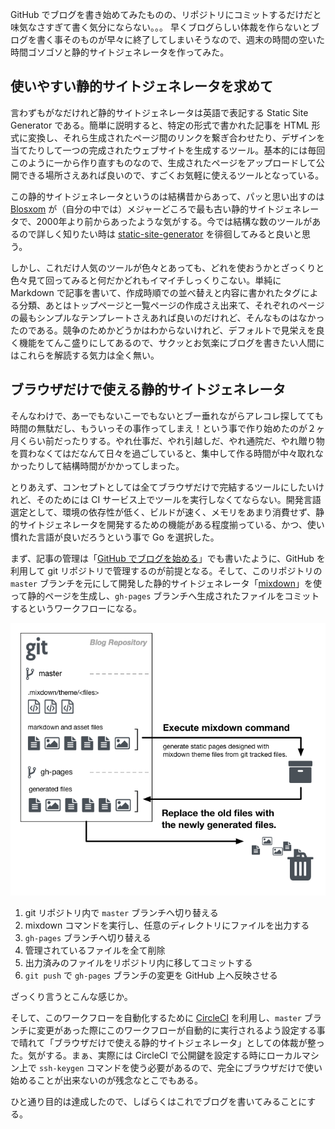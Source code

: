 GitHub でブログを書き始めてみたものの、リポジトリにコミットするだけだと味気なさすぎて書く気分にならない。。。
早くブログらしい体裁を作らないとブログを書く事そのものが早々に終了してしまいそうなので、週末の時間の空いた時間ゴソゴソと静的サイトジェネレータを作ってみた。

## 使いやすい静的サイトジェネレータを求めて

言わずもがなだけれど静的サイトジェネレータは英語で表記する Static Site Generator である。簡単に説明すると、特定の形式で書かれた記事を HTML 形式に変換し、それら生成されたページ間のリンクを繋ぎ合わせたり、デザインを当てたりして一つの完成されたウェブサイトを生成するツール。基本的には毎回このように一から作り直すものなので、生成されたページをアップロードして公開できる場所さえあれば良いので、すごくお気軽に使えるツールとなっている。

この静的サイトジェネレータというのは結構昔からあって、パッと思い出すのは [Blosxom](https://ja.wikipedia.org/wiki/Blosxom) が（自分の中では）メジャーどころで最も古い静的サイトジェネレータで、2000年より前からあったような気がする。今では結構な数のツールがあるので詳しく知りたい時は [static-site-generator](https://github.com/topics/static-site-generator) を徘徊してみると良いと思う。

しかし、これだけ人気のツールが色々とあっても、どれを使おうかとざっくりと色々見て回ってみると何だかどれもイマイチしっくりこない。単純に Markdown で記事を書いて、作成時順での並べ替えと内容に書かれたタグによる分類、あとはトップページと一覧ページの作成さえ出来て、それぞれのページの最もシンプルなテンプレートさえあれば良いのだけれど、そんなものはなかったのである。競争のためかどうかはわからないけれど、デフォルトで見栄えを良く機能をてんこ盛りにしてあるので、サクッとお気楽にブログを書きたい人間にはこれらを解読する気力は全く無い。


## ブラウザだけで使える静的サイトジェネレータ

そんなわけで、あーでもないこーでもないとブー垂れながらアレコレ探してても時間の無駄だし、もういっその事作ってしまえ！という事で作り始めたのが２ヶ月くらい前だったりする。やれ仕事だ、やれ引越しだ、やれ通院だ、やれ贈り物を買わなくてはだなんて日々を過ごしていると、集中して作る時間が中々取れなかったりして結構時間がかかってしまった。

とりあえず、コンセプトとしては全てブラウザだけで完結するツールにしたいけれど、そのためには CI サービス上でツールを実行しなくてならない。開発言語選定として、環境の依存性が低く、ビルドが速く、メモリをあまり消費せず、静的サイトジェネレータを開発するための機能がある程度揃っている、かつ、使い慣れた言語が良いだろうという事で Go を選択した。

まず、記事の管理は「[GitHub でブログを始める](started-a-blogging-on-github.md)」でも書いたように、GitHub を利用して git リポジトリで管理するのが前提となる。そして、このリポジトリの `master` ブランチを元にして開発した静的サイトジェネレータ「[mixdown](https://github.com/mah0x211/mixdown)」を使って静的ページを生成し、`gh-pages` ブランチへ生成されたファイルをコミットするというワークフローになる。

![page generation workflow](page-generation-workflow.png)

1. git リポジトリ内で `master` ブランチへ切り替える
2. mixdown コマンドを実行し、任意のディレクトリにファイルを出力する
3. `gh-pages` ブランチへ切り替える
4. 管理されているファイルを全て削除
5. 出力済みのファイルをリポジトリ内に移してコミットする
6. `git push` で `gh-pages` ブランチの変更を GitHub 上へ反映させる

ざっくり言うとこんな感じか。

そして、このワークフローを自動化するために [CircleCI](https://circleci.com) を利用し、`master` ブランチに変更があった際にこのワークフローが自動的に実行されるよう設定する事で晴れて「ブラウザだけで使える静的サイトジェネレータ」としての体裁が整った。気がする。まぁ、実際には CircleCI で公開鍵を設定する時にローカルマシン上で `ssh-keygen` コマンドを使う必要があるので、完全にブラウザだけで使い始めることが出来ないのが残念なとこでもある。

ひと通り目的は達成したので、しばらくはこれでブログを書いてみることにする。
